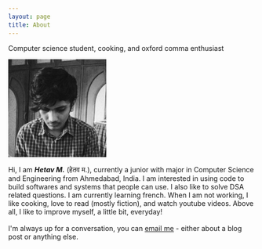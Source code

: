 ```yaml
---
layout: page
title: About
---
```


<p class="message">
  Computer science student, cooking, and oxford comma enthusiast
</p>

 <img src="/aboutme.jpeg" width="200px" height="200px"> 
<!-- ![ about me ](aboutme.jpeg) -->

Hi, I am <em><b>Hetav M.</b></em> (हेतव म.), currently a junior with major in Computer Science and Engineering from Ahmedabad, India. I am interested in using code to build softwares and systems that people can use. I also like to solve DSA related questions. I am currently learning french. When I am not working, I like cooking, love to read (mostly fiction), and watch youtube videos. Above all, I like to improve myself, a little bit, everyday! 
<br>
<br>
I'm always up for a conversation, you can <a href = "mailto: hetav.1805@gmail.com">email me</a> - either 
about a blog post or anything else. 

<!--
In the novel, *The Strange Case of Dr. Jeykll and Mr. Hyde*, Mr. Poole is Dr. Jekyll's virtuous and loyal butler. Similarly, Poole is an upstanding and effective butler that helps you build Jekyll themes. It's made by [@mdo](https://twitter.com/mdo).

There are currently two themes built on Poole:

* [Hyde](http://hyde.getpoole.com)
* [Lanyon](http://lanyon.getpoole.com)

Learn more and contribute on [GitHub](https://github.com/poole).

## Setup

Some fun facts about the setup of this project include:

* Built for [Jekyll](http://jekyllrb.com)
* Developed on GitHub and hosted for free on [GitHub Pages](https://pages.github.com)
* Coded with [Sublime Text 2](http://sublimetext.com), an amazing code editor
* Designed and developed while listening to music like [Blood Bros Trilogy](https://soundcloud.com/maddecent/sets/blood-bros-series)

Have questions or suggestions? Feel free to [open an issue on GitHub](https://github.com/poole/issues/new) or [ask me on Twitter](https://twitter.com/mdo).

Thanks for reading!
-->
